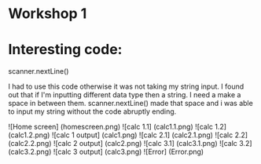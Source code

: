 # Workshop 1

# Interesting code:
scanner.nextLine()

I had to use this code otherwise it was not taking my string input. I found out that if I'm inputting different data type then a string. I need a make a space in between them. scanner.nextLine() made that space and i was able to input my string without the code abruptly ending. 

![Home screen] (homescreen.png)
![calc 1.1] (calc1.1.png)
![calc 1.2] (calc1.2.png)
![calc 1 output] (calc1.png)
![calc 2.1] (calc2.1.png)
![calc 2.2] (calc2.2.png)
![calc 2 output] (calc2.png)
![calc 3.1] (calc3.1.png)
![calc 3.2] (calc3.2.png)
![calc 3 output] (calc3.png)
![Error] (Error.png)